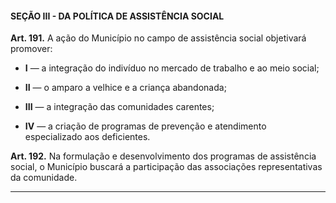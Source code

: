 #### SEÇÃO III - DA POLÍTICA DE ASSISTÊNCIA SOCIAL


**Art. 191.** A ação do Município no campo de assistência social objetivará promover:

- **I** — a integração do indivíduo no mercado de trabalho e ao meio social;

- **II** — o amparo a velhice e a criança abandonada;

- **III** — a integração das comunidades carentes;

- **IV** — a criação de programas de prevenção e atendimento especializado aos deficientes.

**Art. 192.** Na formulação e desenvolvimento dos programas de assistência social, o Município buscará a participação das associações representativas da comunidade.

---